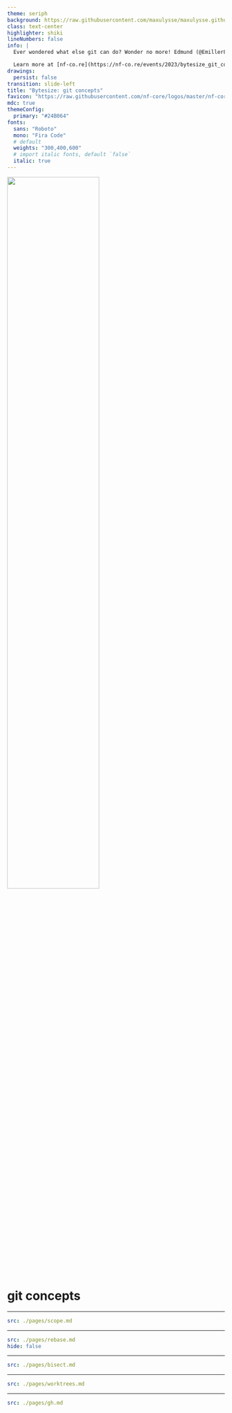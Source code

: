 ```yaml
---
theme: seriph
background: https://raw.githubusercontent.com/maxulysse/maxulysse.github.io/main/assets/img/svg/green_white_bg.svg
class: text-center
highlighter: shiki
lineNumbers: false
info: |
  Ever wondered what else git can do? Wonder no more! Edmund (@Emiller88) is going to present you some git concepts like re-base, magit and Git Lens. Join this bytesize and advance you git-game!

  Learn more at [nf-co.re](https://nf-co.re/events/2023/bytesize_git_concepts)
drawings:
  persist: false
transition: slide-left
title: "Bytesize: git concepts"
favicon: "https://raw.githubusercontent.com/nf-core/logos/master/nf-core-logos/nf-core-logo-square.png"
mdc: true
themeConfig:
  primary: "#24B064"
fonts:
  sans: "Roboto"
  mono: "Fira Code"
  # default
  weights: "300,400,600"
  # import italic fonts, default `false`
  italic: true
---
```


<a href="https://www.nf-co.re"><img src="https://raw.githubusercontent.com/nf-core/logos/master/byte-size-logos/bytesize-darkbg.svg" width="65%"><img></a>

# git concepts

<Affiliation/>

---

```yaml
src: ./pages/scope.md
```

---

```yaml
src: ./pages/rebase.md
hide: false
```

---

```yaml
src: ./pages/bisect.md
```

---

```yaml
src: ./pages/worktrees.md
```

---

```yaml
src: ./pages/gh.md
```
